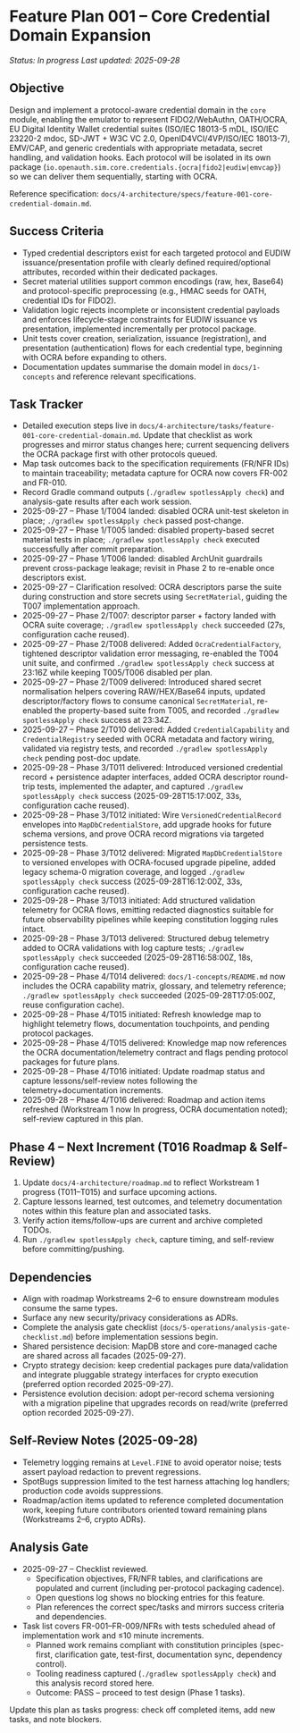 # Feature Plan 001 – Core Credential Domain Expansion

_Status: In progress_
_Last updated: 2025-09-28_

## Objective

Design and implement a protocol-aware credential domain in the `core` module, enabling the emulator to represent FIDO2/WebAuthn, OATH/OCRA, EU Digital Identity Wallet credential suites (ISO/IEC 18013-5 mDL, ISO/IEC 23220-2 mdoc, SD-JWT + W3C VC 2.0, OpenID4VCI/4VP/ISO/IEC 18013-7), EMV/CAP, and generic credentials with appropriate metadata, secret handling, and validation hooks. Each protocol will be isolated in its own package (`io.openauth.sim.core.credentials.{ocra|fido2|eudiw|emvcap}`) so we can deliver them sequentially, starting with OCRA.

Reference specification: `docs/4-architecture/specs/feature-001-core-credential-domain.md`.

## Success Criteria

- Typed credential descriptors exist for each targeted protocol and EUDIW issuance/presentation profile with clearly defined required/optional attributes, recorded within their dedicated packages.
- Secret material utilities support common encodings (raw, hex, Base64) and protocol-specific preprocessing (e.g., HMAC seeds for OATH, credential IDs for FIDO2).
- Validation logic rejects incomplete or inconsistent credential payloads and enforces lifecycle-stage constraints for EUDIW issuance vs presentation, implemented incrementally per protocol package.
- Unit tests cover creation, serialization, issuance (registration), and presentation (authentication) flows for each credential type, beginning with OCRA before expanding to others.
- Documentation updates summarise the domain model in `docs/1-concepts` and reference relevant specifications.

## Task Tracker

- Detailed execution steps live in `docs/4-architecture/tasks/feature-001-core-credential-domain.md`. Update that checklist as work progresses and mirror status changes here; current sequencing delivers the OCRA package first with other protocols queued.
- Map task outcomes back to the specification requirements (FR/NFR IDs) to maintain traceability; metadata capture for OCRA now covers FR-002 and FR-010.
- Record Gradle command outputs (`./gradlew spotlessApply check`) and analysis-gate results after each work session.
- 2025-09-27 – Phase 1/T004 landed: disabled OCRA unit-test skeleton in place; `./gradlew spotlessApply check` passed post-change.
- 2025-09-27 – Phase 1/T005 landed: disabled property-based secret material tests in place; `./gradlew spotlessApply check` executed successfully after commit preparation.
- 2025-09-27 – Phase 1/T006 landed: disabled ArchUnit guardrails prevent cross-package leakage; revisit in Phase 2 to re-enable once descriptors exist.
- 2025-09-27 – Clarification resolved: OCRA descriptors parse the suite during construction and store secrets using `SecretMaterial`, guiding the T007 implementation approach.
- 2025-09-27 – Phase 2/T007: descriptor parser + factory landed with OCRA suite coverage; `./gradlew spotlessApply check` succeeded (27s, configuration cache reused).
- 2025-09-27 – Phase 2/T008 delivered: Added `OcraCredentialFactory`, tightened descriptor validation error messaging, re-enabled the T004 unit suite, and confirmed `./gradlew spotlessApply check` success at 23:16Z while keeping T005/T006 disabled per plan.
- 2025-09-27 – Phase 2/T009 delivered: Introduced shared secret normalisation helpers covering RAW/HEX/Base64 inputs, updated descriptor/factory flows to consume canonical `SecretMaterial`, re-enabled the property-based suite from T005, and recorded `./gradlew spotlessApply check` success at 23:34Z.
- 2025-09-27 – Phase 2/T010 delivered: Added `CredentialCapability` and `CredentialRegistry` seeded with OCRA metadata and factory wiring, validated via registry tests, and recorded `./gradlew spotlessApply check` pending post-doc update.
- 2025-09-28 – Phase 3/T011 delivered: Introduced versioned credential record + persistence adapter interfaces, added OCRA descriptor round-trip tests, implemented the adapter, and captured `./gradlew spotlessApply check` success (2025-09-28T15:17:00Z, 33s, configuration cache reused).
- 2025-09-28 – Phase 3/T012 initiated: Wire `VersionedCredentialRecord` envelopes into `MapDbCredentialStore`, add upgrade hooks for future schema versions, and prove OCRA record migrations via targeted persistence tests.
- 2025-09-28 – Phase 3/T012 delivered: Migrated `MapDbCredentialStore` to versioned envelopes with OCRA-focused upgrade pipeline, added legacy schema-0 migration coverage, and logged `./gradlew spotlessApply check` success (2025-09-28T16:12:00Z, 33s, configuration cache reused).
- 2025-09-28 – Phase 3/T013 initiated: Add structured validation telemetry for OCRA flows, emitting redacted diagnostics suitable for future observability pipelines while keeping constitution logging rules intact.
- 2025-09-28 – Phase 3/T013 delivered: Structured debug telemetry added to OCRA validations with log capture tests; `./gradlew spotlessApply check` succeeded (2025-09-28T16:58:00Z, 18s, configuration cache reused).
- 2025-09-28 – Phase 4/T014 delivered: `docs/1-concepts/README.md` now includes the OCRA capability matrix, glossary, and telemetry reference; `./gradlew spotlessApply check` succeeded (2025-09-28T17:05:00Z, reuse configuration cache).
- 2025-09-28 – Phase 4/T015 initiated: Refresh knowledge map to highlight telemetry flows, documentation touchpoints, and pending protocol packages.
- 2025-09-28 – Phase 4/T015 delivered: Knowledge map now references the OCRA documentation/telemetry contract and flags pending protocol packages for future plans.
- 2025-09-28 – Phase 4/T016 initiated: Update roadmap status and capture lessons/self-review notes following the telemetry+documentation increments.
- 2025-09-28 – Phase 4/T016 delivered: Roadmap and action items refreshed (Workstream 1 now In progress, OCRA documentation noted); self-review captured in this plan.

## Phase 4 – Next Increment (T016 Roadmap & Self-Review)

1. Update `docs/4-architecture/roadmap.md` to reflect Workstream 1 progress (T011–T015) and surface upcoming actions.
2. Capture lessons learned, test outcomes, and telemetry documentation notes within this feature plan and associated tasks.
3. Verify action items/follow-ups are current and archive completed TODOs.
4. Run `./gradlew spotlessApply check`, capture timing, and self-review before committing/pushing.

## Dependencies

- Align with roadmap Workstreams 2–6 to ensure downstream modules consume the same types.
- Surface any new security/privacy considerations as ADRs.
- Complete the analysis gate checklist (`docs/5-operations/analysis-gate-checklist.md`) before implementation sessions begin.
- Shared persistence decision: MapDB store and core-managed cache are shared across all facades (2025-09-27).
- Crypto strategy decision: keep credential packages pure data/validation and integrate pluggable strategy interfaces for crypto execution (preferred option recorded 2025-09-27).
- Persistence evolution decision: adopt per-record schema versioning with a migration pipeline that upgrades records on read/write (preferred option recorded 2025-09-27).

## Self-Review Notes (2025-09-28)
- Telemetry logging remains at `Level.FINE` to avoid operator noise; tests assert payload redaction to prevent regressions.
- SpotBugs suppression limited to the test harness attaching log handlers; production code avoids suppressions.
- Roadmap/action items updated to reference completed documentation work, keeping future contributors oriented toward remaining plans (Workstreams 2–6, crypto ADRs).

## Analysis Gate

- 2025-09-27 – Checklist reviewed.
  - Specification objectives, FR/NFR tables, and clarifications are populated and current (including per-protocol packaging cadence).
  - Open questions log shows no blocking entries for this feature.
  - Plan references the correct spec/tasks and mirrors success criteria and dependencies.
- Task list covers FR-001–FR-009/NFRs with tests scheduled ahead of implementation work and ≤10 minute increments.
  - Planned work remains compliant with constitution principles (spec-first, clarification gate, test-first, documentation sync, dependency control).
  - Tooling readiness captured (`./gradlew spotlessApply check`) and this analysis record stored here.
  - Outcome: PASS – proceed to test design (Phase 1 tasks).

Update this plan as tasks progress: check off completed items, add new tasks, and note blockers.
